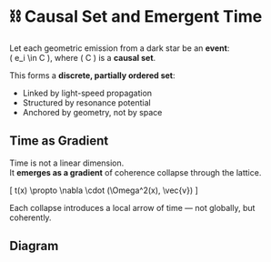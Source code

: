 # ⛓️ Causal Set and Emergent Time

Let each geometric emission from a dark star be an **event**:  
\( e_i \in C \), where \( C \) is a **causal set**.

This forms a **discrete, partially ordered set**:
- Linked by light-speed propagation
- Structured by resonance potential
- Anchored by geometry, not by space

## Time as Gradient

Time is not a linear dimension.  
It **emerges as a gradient** of coherence collapse through the lattice.

\[
t(x) \propto \nabla \cdot (\Omega^2(x)\, \vec{v})
\]

Each collapse introduces a local arrow of time — not globally, but coherently.

## Diagram
